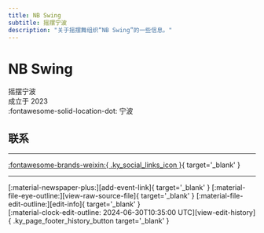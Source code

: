 ```yaml
---
title: NB Swing
subtitle: 摇摆宁波
description: "关于摇摆舞组织“NB Swing”的一些信息。"
---
```


# NB Swing

摇摆宁波  
成立于 2023  
:fontawesome-solid-location-dot: 宁波  


## 联系


---

 [:fontawesome-brands-weixin:{ .ky_social_links_icon }](# "NB Swing"){ target='_blank' }

---

<div class="ky_page_footer" markdown>
<div class="ky_page_footer_trailing" markdown="span">
[:material-newspaper-plus:][add-event-link]{ target='_blank' }
[:material-file-eye-outline:][view-raw-source-file]{ target='_blank' }
[:material-file-edit-outline:][edit-info]{ target='_blank' }
</div>
<div class="ky_page_footer_leading" markdown="span">
[:material-clock-edit-outline: 2024-06-30T10:35:00 UTC][view-edit-history]{ .ky_page_footer_history_button target='_blank' }
</div>
</div>

[add-event-link]: https://github.com/swingdance/events/issues/new?assignees=&labels=add+event&projects=&template=02-add_entity.yml&title=%5Bcn%5D%20%3CName%3E&region=cn&province=Zhejiang&city=Ningbo&org_id=nb-swing "添加活动"
[view-raw-source-file]: https://github.com/swingdance/orgs/blob/main/cn/nb-swing.json "查看原始源文件"
[edit-info]: https://github.com/swingdance/orgs/issues/new?assignees=&labels=update+org&projects=&template=03-update_entity.yml&title=%5Bcn%5D%20NB%20Swing&region=cn&id=nb-swing&name=NB%20Swing "编辑信息"

[view-edit-history]: https://github.com/swingdance/orgs/commits/main/cn/nb-swing.json "查看编辑历史"
